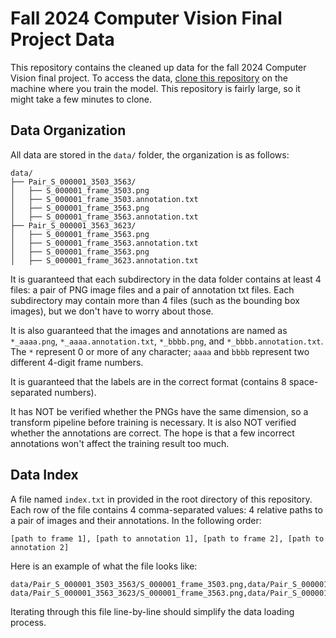 # Fall 2024 Computer Vision Final Project Data

This repository contains the cleaned up data for the fall 2024 Computer Vision final project. To access the data, [clone this repository](https://docs.github.com/en/repositories/creating-and-managing-repositories/cloning-a-repository) on the machine where you train the model. This repository is fairly large, so it might take a few minutes to clone.

## Data Organization

All data are stored in the `data/` folder, the organization is as follows:

```
data/
├── Pair_S_000001_3503_3563/
│   ├── S_000001_frame_3503.png
│   ├── S_000001_frame_3503.annotation.txt
│   ├── S_000001_frame_3563.png
│   ├── S_000001_frame_3563.annotation.txt
├── Pair_S_000001_3563_3623/
│   ├── S_000001_frame_3563.png
│   ├── S_000001_frame_3563.annotation.txt
│   ├── S_000001_frame_3563.png
│   ├── S_000001_frame_3623.annotation.txt
```

It is guaranteed that each subdirectory in the data folder contains at least 4 files: a pair of PNG image files and a pair of annotation txt files. Each subdirectory may contain more than 4 files (such as the bounding box images), but we don't have to worry about those.

It is also guaranteed that the images and annotations are named as `*_aaaa.png`, `*_aaaa.annotation.txt`, `*_bbbb.png`, and `*_bbbb.annotation.txt`. The `*` represent 0 or more of any character; `aaaa` and `bbbb` represent two different 4-digit frame numbers.

It is guaranteed that the labels are in the correct format (contains 8 space-separated numbers).

It has NOT be verified whether the PNGs have the same dimension, so a transform pipeline before training is necessary. It is also NOT verified whether the annotations are correct. The hope is that a few incorrect annotations won't affect the training result too much.

## Data Index

A file named `index.txt` in provided in the root directory of this repository. Each row of the file contains 4 comma-separated values: 4 relative paths to a pair of images and their annotations. In the following order:

```
[path to frame 1], [path to annotation 1], [path to frame 2], [path to annotation 2]
```

Here is an example of what the file looks like:

```
data/Pair_S_000001_3503_3563/S_000001_frame_3503.png,data/Pair_S_000001_3503_3563/S_000001_frame_3503.annotation.txt,data/Pair_S_000001_3503_3563/S_000001_frame_3563.png,data/Pair_S_000001_3503_3563/S_000001_frame_3563.annotation.txt
data/Pair_S_000001_3563_3623/S_000001_frame_3563.png,data/Pair_S_000001_3563_3623/S_000001_frame_3563.annotation.txt,data/Pair_S_000001_3563_3623/S_000001_frame_3623.png,data/Pair_S_000001_3563_3623/S_000001_frame_3623.annotation.txt
```

Iterating through this file line-by-line should simplify the data loading process.
